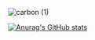 ![carbon (1)](https://user-images.githubusercontent.com/75296793/173543386-9ec8a889-da48-4e0a-978a-709edb869d63.png)


[![Anurag's GitHub stats](https://github-readme-stats.vercel.app/api?username=tiaan-jonker&show_icons=true&theme=dark)](https://github.com/tiaan-jonker/github-readme-stats)
